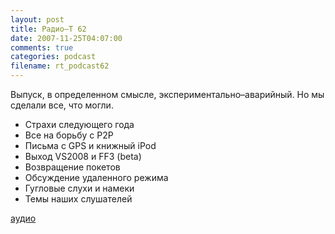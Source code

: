 ```yaml
---
layout: post
title: Радио–Т 62
date: 2007-11-25T04:07:00
comments: true
categories: podcast
filename: rt_podcast62
---
```


Выпуск, в определенном смысле, экспериментально–аварийный. Но мы сделали все, что могли.

- Страхи следующего года
- Все на борьбу с P2P
- Письма с GPS и книжный iPod
- Выход VS2008 и FF3 (beta)
- Возвращение покетов
- Обсуждение удаленного режима
- Гугловые слухи и намеки
- Темы наших слушателей

[аудио](http://cdn.radio-t.com/rt_podcast62.mp3)
<audio src="http://cdn.radio-t.com/rt_podcast62.mp3" preload="none"></audio>

